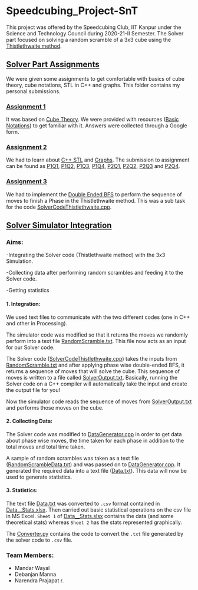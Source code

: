 # Speedcubing_Project-SnT
This project was offered by the Speedcubing Club, IIT Kanpur under the Science and Technology Council during  2020-21-II Semester. The Solver part focused on solving a random scramble of a 3x3 cube using the [Thistlethwaite method](https://www.speedsolving.com/wiki/index.php/Thistlethwaite%27s_algorithm).

## [Solver Part Assignments](./Assignments)

We were given some assignments to get comfortable with basics of cube theory, cube notations, STL in C++ and graphs. This folder contains my personal submissions.

### [Assignment 1](./Assignments/Assignment-Cube_Theory.pdf)

It was based on [Cube Theory](https://drive.google.com/file/d/1-L8xNXRVEk7S3XBuYOkQsc3FINxan_kR/view). We were provided with resources ([Basic Notations]( https://www.youtube.com/watch?v=24eHm4ri8WM)) to get familiar with it. Answers were collected through a Google form.

### [Assignment 2](https://drive.google.com/file/d/1XwmhHPa-5fvditAgEnfbNlL2H7o9env8/view?usp=sharing)

We had to learn about [C++ STL](https://www.topcoder.com/thrive/articles/Power%20up%20C++%20with%20the%20Standard%20Template%20Library%20Part%20One) and [Graphs](https://drive.google.com/drive/folders/1qQd7vYsYINyJXW3aAHLy3GQ-X2Ykwsfj?usp=sharing).
The submission to assignment can be found as [P1Q1](./Assignments/P1Q1.cpp), [P1Q2](./Assignments/P1Q2.cpp), [P1Q3](./Assignments/P1Q3.cpp), [P1Q4](./Assignments/P1Q4.cpp), [P2Q1](./Assignments/P2Q1.docx), [P2Q2](./Assignments/P2Q2.docx), [P2Q3](./Assignments/P2Q3.docx) and [P2Q4](./Assignments/P2Q4.docx).

### [Assignment 3](https://drive.google.com/file/d/184hLinhG3RXp9sCip5-nHKNuxxzBZ6Q8/view?usp=sharing)

We had to implement the [Double Ended BFS](https://efficientcodeblog.wordpress.com/2017/12/13/bidirectional-search-two-end-bfs/
) to perform the sequence of moves to finish a Phase in the Thistlethwaite method. This was a sub task for the code [SolverCodeThistlethwaite.cpp](./Solver_Simulator_Integration/SolverCodeThistlethwaite.cpp).





## [Solver Simulator Integration](./Solver_Simulator_Integration)

### Aims:

-Integrating the Solver code (Thistlethwaite method) with the 3x3 Simulation.

-Collecting data after performing random scrambles and feeding it to the Solver code.

-Getting statistics

#### 1. Integration:

We used text files to communicate with the two different codes (one in C++ and other in Processing).

The simulator code was modified so that it returns the moves we randomly perform into a text file [RandomScramble.txt](./Solver_Simulator_Integration/RandomScramble.txt). This file now acts as an input for our Solver code.

The Solver code ([SolverCodeThistlethwaite.cpp](./Solver_Simulator_Integration/SolverCodeThistlethwaite.cpp)) takes the inputs from [RandomScramble.txt](./Solver_Simulator_Integration/RandomScramble.txt) and after applying phase wise double-ended BFS, it returns a sequence of moves that will solve the cube. This sequence of moves is written to a file called [SolverOutput.txt](./Solver_Simulator_Integration/SolverOutput.txt). Basically, running the Solver code on a C++ compiler will automatically take the input and create the output file for you!

Now the simulator code reads the sequence of moves from [SolverOutput.txt](./Solver_Simulator_Integration/SolverOutput.txt) and performs those moves on the cube.



#### 2. Collecting Data:

The Solver code was modified to [DataGenerator.cpp](./Solver_Simulator_Integration/DataGenerator.cpp)  in order to get data about phase wise moves, the time taken for each phase in addition to the total moves and total time taken.

A sample of random scrambles was taken as a text file ([RandomScrambleData.txt](./Solver_Simulator_Integration/RandomScrambleData.txt)) and was passed on to [DataGenerator.cpp](./Solver_Simulator_Integration/DataGenerator.cpp). It generated the required data into a text file ([Data.txt](./Solver_Simulator_Integration/Data.txt)). This data will now be used to generate statistics.



#### 3. Statistics:

The text file [Data.txt](./Solver_Simulator_Integration/Data.txt) was converted to `.csv` format contained in [Data__Stats.xlsx](./Solver_Simulator_Integration/Data__Stats.xlsx). Then carried out basic statistical operations on the csv file in MS Excel. `Sheet 1` of [Data__Stats.slsx](./Solver_Simulator_Integration/Data__Stats.xlsx) contains the data (and some theoretical stats) whereas `Sheet 2` has the stats represented graphically.

The [Converter.py](./Solver_Simulator_Integration/Converter.py) contains the code to convert the `.txt` file generated by the solver code to `.csv` file.



### Team Members:
- Mandar Wayal
- Debanjan Manna
- Narendra Prajapat
r.
